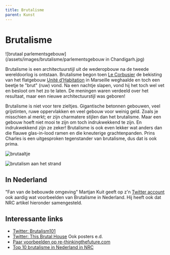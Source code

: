 ```yaml
---
title: Brutalisme
parent: Kunst
---
```


# Brutalisme

![brutaal parlementsgebouw](/assets/images/brutalisme/parlementsgebouw in Chandigarh.jpg)

Brutalisme is een architectuurstijl uit de wederopbouw na de tweede wereldoorlog is ontstaan. Brutalisme begon toen [Le Corbusier](https://nl.wikipedia.org/wiki/Le_Corbusier) de bekisting van het flatgebouw [Unité d'Habitation](https://nl.wikipedia.org/wiki/Unité_d%27Habitation) in Marseille weghaalde en toch een beetje te "brut" (ruw) vond. Na een nachtje slapen, vond hij het toch wel vet en besloot om het zo te laten. De meningen waren verdeeld over het resultaat, maar een nieuwe architectuurstijl was geboren!

Brutalisme is niet voor tere zieltjes. Gigantische betonnen gebouwen, veel grijstinten, ruwe oppervlakken en veel gebouw voor weinig geld. Zoals je misschien al merkt; er zijn charmatere stijlen dan het brutalisme. Maar een gebouw hoeft niet mooi te zijn om toch indrukwekkend te zijn. En indrukwekkend zijn ze zeker! Brutalisme is ook even lekker wat anders dan die flauwe glas-in-lood ramen en die kneuterige grachtenpanden. Prins Charles is een uitgesproken tegenstander van brutalisme, dus dat is ook prima.

![brutaaltje](https://www.re-thinkingthefuture.com/wp-content/uploads/2019/09/A335-10-Prime-Examples-of-Brutalist-Architecture.jpg)



![brutalism aan het strand](https://upload.wikimedia.org/wikipedia/commons/7/7e/Sanatorium_%22Kurpaty%22.JPG)



## In Nederland

"Fan van de bebouwde omgeving" Martjan Kuit geeft op z'n [Twitter account](https://twitter.com/martjankuit) ook aardig wat voorbeelden van Brutalisme in Nederland. Hij heeft ook dat NRC artikel hieronder samengesteld.



## Interessante links

- [Twitter: Brutalism101](https://twitter.com/Brutalism101)
- [Twitter: This Brutal House](https://twitter.com/BrutalHouse) Ook posters e.d.
- [Paar voorbeelden op re-thinkingthefuture.com](https://www.re-thinkingthefuture.com/architects-lounge/a335-10-prime-examples-of-brutalist-architecture/)
- [Top 10 brutalisme in Nederland in NRC](https://www.nrc.nl/nieuws/2021/09/29/39233487-a4058939)





